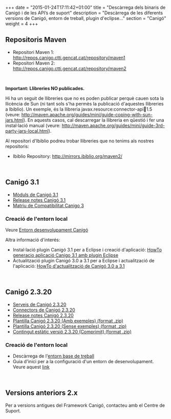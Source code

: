 +++
date        = "2015-01-24T17:11:42+01:00"
title       = "Descàrrega dels binaris de Canigó i de les API’s de suport"
description = "Descàrrega de les diferents versions de Canigó, entorn de treball, plugin d'eclipse..."
section     = "Canigó"
weight		= 4
+++

## Repositoris Maven

+ Repositori Maven 1: http://repos.canigo.ctti.gencat.cat/repository/maven1
+ Repositori Maven 2: http://repos.canigo.ctti.gencat.cat/repository/maven2

<p>&nbsp;</p>

**Important: Llibreries NO publicades.**

Hi ha un seguit de llibreries que no es poden publicar perquè cauen sota la llicència de Sun (ni tant sols s'ha permès la publicació d'aquestes llibreries a Ibiblio). Un exemple, és la llibreria javax.resource:connector-api:jar:1.5 (veure: http://maven.apache.org/guides/mini/guide-coping-with-sun-jars.html). En aquests casos, cal descarregar la llibreria en qüestió i fer una instal·lació manual (veure: http://maven.apache.org/guides/mini/guide-3rd-party-jars-local.html).

Al repositori d'Ibiblio podreu trobar llibreries que no tenims als nostres repositoris:

+ Ibiblio Repository: http://mirrors.ibiblio.org/maven2/

<p>&nbsp;</p>

## Canigó 3.1

- [Mòduls de Canigó 3.1](http://repos.canigo.ctti.gencat.cat/repository/maven2/cat/gencat/ctti/)
- [Release notes Canigó 3.1](/canigo-download-related/release-notes-canigo-31)
- [Matriu de Compatibilitat Canigo 3](/canigo-download-related/matrius-compatibilitats)

### Creació de l'entorn local

<!--
- Descàrrega de l'[entorn base de treball](http://repos.canigo.ctti.gencat.cat/repository/maven2/canigo/entorn-treball/canigo3.html) *És necessari realitzar l'upgrade del plugin de Canigó per Eclipse a la versió 1.2.0.
- Guia d'inici per a la configuració d'un entorn de desenvolupament. Veure aquest [link](/canigo-download-related/guia-inici)
-->

Veure [Entorn desenvolupament Canigó](http://canigo.ctti.gencat.cat/canigo/entorn-desenvolupament/)

Altra informació d'interés:

* Instal·lació plugin Canigó 3.1 per a Eclipse i creació d'aplicació: [HowTo generacio aplicació Canigo 3.1 amb plugin Eclipse](/related/canigo/howto/Canigo%20-%20HowTo%20-%20Generacio%20aplicacio%20Canigo%203.1%20amb%20plugin%20Eclipse.pdf)
* Actualització plugin Canigó 3.0 a 3.1 per a Eclipse i actualització de l'aplicació: [HowTo d'actualització de Canigó 3.0 a 3.1](/related/canigo/howto/Canig%C3%B3+-+Howto+-+Actualitzacio+Canig%C3%B3+3.0+a+Canigo+3.1.pdf)

<p>&nbsp;</p>

## Canigó 2.3.20

- [Serveis de Canigó 2.3.20](http://repos.canigo.ctti.gencat.cat/repository/maven2/canigo/)
- [Connectors de Canigó 2.3.20](http://repos.canigo.ctti.gencat.cat/repository/maven2/canigo/connectors/)
- [Release notes Canigó 2.3.20](/canigo-download-related/release-notes-canigo-2)
- [Plantilla Canigó 2.3.20 (Amb exemples) (format .zip)](http://repos.canigo.ctti.gencat.cat/repository/maven2/canigo/plantilla-canigo-inicial/2.3.20/demo-canigo-2.3.20.zip)
- [Plantilla Canigó 2.3.20 (Sense exemples) (format .zip)](http://repos.canigo.ctti.gencat.cat/repository/maven2/canigo/plantilla-canigo-inicial/2.3.20/plantilla-canigo-2.3.20.zip)
- [Contingut estàtic versió 2.3.20 (Comprimit) (format .zip)](http://repos.canigo.ctti.gencat.cat/repository/maven2/canigo/plantilla-canigo-inicial/2.3.20/demo-canigo-static-compress-2.3.20.zip)

### Creació de l'entorn local

- Descàrrega de l'[entorn base de treball](http://repos.canigo.ctti.gencat.cat/repository/maven2/canigo/entorn-treball/canigo.zip)
- Guia d'inici per a la configuració d'un entorn de desenvolupament. Veure aquest [link](/canigo-download-related/guia-inici-canigo2)

<p>&nbsp;</p>

## Versions anteriors 2.x

Per a versions antigues del Framework Canigó, contacteu amb el Centre de Suport.
<p>&nbsp;</p>
